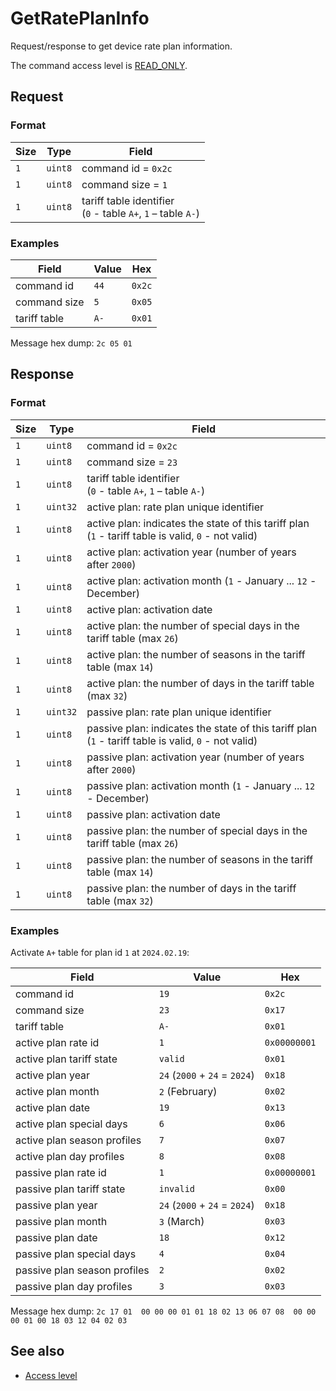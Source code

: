 # GetRatePlanInfo

Request/response to get device rate plan information.

The command access level is [READ_ONLY](../basics.md#command-access-level).


## Request

### Format

| Size | Type    | Field                                                             |
| ---- | ------- | ----------------------------------------------------------------- |
| `1`  | `uint8` | command id = `0x2c`                                               |
| `1`  | `uint8` | command size = `1`                                                |
| `1`  | `uint8` | tariff table identifier<br/> (`0` - table `A+`, `1` – table `A-`) |

### Examples

| Field        | Value | Hex    |
| ------------ | ----- | ------ |
| command id   | `44`  | `0x2c` |
| command size | `5`   | `0x05` |
| tariff table | `A-`  | `0x01` |

Message hex dump: `2c 05 01`


## Response

### Format

| Size | Type     | Field                                                                                                |
| ---- | -------- | ---------------------------------------------------------------------------------------------------- |
| `1`  | `uint8`  | command id = `0x2c`                                                                                  |
| `1`  | `uint8`  | command size = `23`                                                                                  |
| `1`  | `uint8`  | tariff table identifier<br/> (`0` - table `A+`, `1` – table `A-`)                                    |
| `1`  | `uint32` | active plan: rate plan unique identifier                                                             |
| `1`  | `uint8`  | active plan: indicates the state of this tariff plan (`1` - tariff table is valid, `0` - not valid)  |
| `1`  | `uint8`  | active plan: activation year (number of years after `2000`)                                          |
| `1`  | `uint8`  | active plan: activation month (`1` - January ... `12` - December)                                    |
| `1`  | `uint8`  | active plan: activation date                                                                         |
| `1`  | `uint8`  | active plan: the number of special days in the tariff table (max `26`)                               |
| `1`  | `uint8`  | active plan: the number of seasons in the tariff table (max `14`)                                    |
| `1`  | `uint8`  | active plan: the number of days in the tariff table (max `32`)                                       |
| `1`  | `uint32` | passive plan: rate plan unique identifier                                                            |
| `1`  | `uint8`  | passive plan: indicates the state of this tariff plan (`1` - tariff table is valid, `0` - not valid) |
| `1`  | `uint8`  | passive plan: activation year (number of years after `2000`)                                         |
| `1`  | `uint8`  | passive plan: activation month (`1` - January ... `12` - December)                                   |
| `1`  | `uint8`  | passive plan: activation date                                                                        |
| `1`  | `uint8`  | passive plan: the number of special days in the tariff table (max `26`)                              |
| `1`  | `uint8`  | passive plan: the number of seasons in the tariff table (max `14`)                                   |
| `1`  | `uint8`  | passive plan: the number of days in the tariff table (max `32`)                                      |

### Examples

Activate `A+` table for plan id `1` at `2024.02.19`:

| Field                        | Value                         | Hex          |
| ---------------------------- | ----------------------------- | ------------ |
| command id                   | `19`                          | `0x2c`       |
| command size                 | `23`                          | `0x17`       |
| tariff table                 | `A-`                          | `0x01`       |
| active plan rate id          | `1`                           | `0x00000001` |
| active plan tariff state     | `valid`                       | `0x01`       |
| active plan year             | `24` (`2000` + `24` = `2024`) | `0x18`       |
| active plan month            | `2` (February)                | `0x02`       |
| active plan date             | `19`                          | `0x13`       |
| active plan special days     | `6`                           | `0x06`       |
| active plan season profiles  | `7`                           | `0x07`       |
| active plan day profiles     | `8`                           | `0x08`       |
| passive plan rate id         | `1`                           | `0x00000001` |
| passive plan tariff state    | `invalid`                     | `0x00`       |
| passive plan year            | `24` (`2000` + `24` = `2024`) | `0x18`       |
| passive plan month           | `3` (March)                   | `0x03`       |
| passive plan date            | `18`                          | `0x12`       |
| passive plan special days    | `4`                           | `0x04`       |
| passive plan season profiles | `2`                           | `0x02`       |
| passive plan day profiles    | `3`                           | `0x03`       |

Message hex dump: `2c 17 01  00 00 00 01 01 18 02 13 06 07 08  00 00 00 01 00 18 03 12 04 02 03`


## See also

* [Access level](../basics.md#command-access-level)
